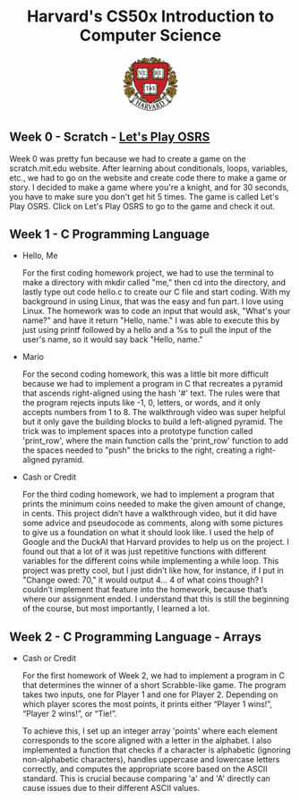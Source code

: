 <h1 align="center">Harvard's CS50x Introduction to Computer Science</h1>

<p align="center">
  <img src="https://raw.githubusercontent.com/WiredCyberKnight/Harvard-CS50x/main/55d26d038ead7aed1d238175d444ce8d.png" alt="Harvard University Logo" width="20%">
</p>

## Week 0 - Scratch - [Let's Play OSRS](https://scratch.mit.edu/projects/1043180671/)

Week 0 was pretty fun because we had to create a game on the scratch.mit.edu website. After learning about conditionals, loops, variables, etc., we had to go on the website and create code there to make a game or story. I decided to make a game where you're a knight, and for 30 seconds, you have to make sure you don't get hit 5 times. The game is called Let's Play OSRS. Click on Let's Play OSRS to go to the game and check it out.

## Week 1 - C Programming Language

- Hello, Me

    For the first coding homework project, we had to use the terminal to make a directory with mkdir called "me," then cd into the directory, and lastly type out code hello.c to create our C file and start coding. With my background in using Linux, that was the easy and fun part. I love using Linux. The homework was to code an input that would ask, "What's your name?" and have it return "Hello, name." I was able to execute this by just using printf followed by a hello and a %s to pull the input of the user's name, so it would say back "Hello, name."

- Mario

    For the second coding homework, this was a little bit more difficult because we had to implement a program in C that recreates a pyramid that ascends right-aligned using the hash '#' text. The rules were that the program rejects inputs like -1, 0, letters, or words, and it only accepts numbers from 1 to 8. The walkthrough video was super helpful but it only gave the building blocks to build a left-aligned pyramid. The trick was to implement spaces into a prototype function called 'print_row', where the main function calls the 'print_row' function to add the spaces needed to "push" the bricks to the right, creating a right-aligned pyramid.

- Cash or Credit

  For the third coding homework, we had to implement a program that prints the minimum coins needed to make the given amount of change, in cents. This project didn’t have a walkthrough video, but it did have some advice and pseudocode as comments, along with some pictures to give us a foundation on what it should look like. I used the help of Google and the DuckAI that Harvard provides to help us on the project. I found out that a lot of it was just repetitive functions with different variables for the different coins while implementing a while loop. This project was pretty cool, but I just didn’t like how, for instance, if I put in "Change owed: 70," it would output 4… 4 of what coins though? I couldn’t implement that feature into the homework, because that’s where our assignment ended. I understand that this is still the beginning of the course, but most importantly, I learned a lot.

## Week 2 - C Programming Language - Arrays

- Cash or Credit

    For the first homework of Week 2, we had to implement a program in C that determines the winner of a short Scrabble-like game. The program takes two inputs, one for Player 1 and one for Player 2. Depending on which player scores the most points, it prints either “Player 1 wins!”, “Player 2 wins!”, or “Tie!”.

    To achieve this, I set up an integer array 'points' where each element corresponds to the score aligned with a letter in the alphabet. I also implemented a function that checks if a character is alphabetic (ignoring non-alphabetic characters), handles uppercase and lowercase letters correctly, and computes the appropriate score based on the ASCII standard. This is crucial because comparing 'a' and 'A' directly can cause issues due to their different ASCII values.
